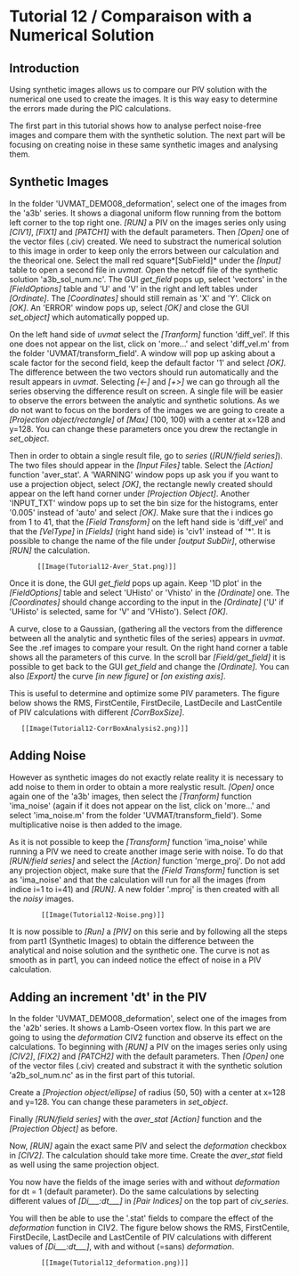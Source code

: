 # Tutorial 12 / Comparaison with a Numerical Solution

## Introduction

Using synthetic images allows us to compare our PIV solution with the numerical one used to create the images. It is this way easy to determine the errors made during the PIC calculations.

The first part in this tutorial shows how to analyse perfect noise-free images and compare them with the synthetic solution.
The next part will be focusing on creating noise in these same synthetic images and analysing them.

## Synthetic Images

In the folder 'UVMAT_DEMO08_deformation', select one of the images from the 'a3b' series. It shows a diagonal uniform flow running from the bottom left corner to the top right one. *[RUN]* a PIV on the images series only using *[CIV1]*, *[FIX1]* and *[PATCH1]* with the default parameters.
Then *[Open]* one of the vector files (.civ) created. We need to substract the numerical solution to this image in order to keep only the errors between our calculation and the theorical one. Select the mall red square*[SubField]* under the *[Input]* table to open a second file in *uvmat*. Open the netcdf file of the synthetic solution 'a3b_sol_num.nc'. The GUI *get_field* pops up, select 'vectors' in the *[FieldOptions]* table and 'U' and 'V' in the right and left tables under *[Ordinate]*. The *[Coordinates]* should still remain as 'X' and 'Y'. Click on *[OK]*. An 'ERROR' window pops up, select *[OK]* and close the GUI *set_object]* which automatically popped up.

On the left hand side of *uvmat* select the *[Tranform]* function 'diff_vel'. If this one does not appear on the list, click on 'more...' and select 'diff_vel.m' from the folder 'UVMAT/transform_field'. A window will pop up asking about a scale factor for the second field, keep the default factor '1' and select *[OK]*. The difference between the two vectors should run automatically and the result appears in *uvmat*. Selecting *[<-]* and *[+>]* we can go through all the series observing the difference result on screen. A single file will be easier to observe the errors between the analytic and synthetic solutions. As we do not want to focus on the borders of the images we are going to create a *[Projection object/rectangle]* of *[Max]* (100, 100) with a center at x=128 and y=128. You can change these parameters once you drew the rectangle in *set_object*.

Then in order to obtain a single result file, go to *series* (*[RUN/field series]*). The two files should appear in the *[Input Files]* table. Select the *[Action]* function 'aver_stat'. A 'WARNING' window pops up ask you if you want to use a projection object, select *[OK]*, the rectangle newly created should appear on the left hand corner under *[Projection Object]*. Another 'INPUT_TXT' window pops up to set the bin size for the histograms, enter '0.005' instead of 'auto' and select *[OK]*. Make sure that the i indices go from 1 to 41, that the *[Field Transform]* on the left hand side is 'diff_vel' and that the *[VelType]* in *[Fields]* (right hand side) is 'civ1' instead of '*'. It is possible to change the name of the file under *[output SubDir]*, otherwise *[RUN]* the calculation.


           [[Image(Tutorial12-Aver_Stat.png)]]


Once it is done, the GUI *get_field* pops up again. Keep '1D plot' in the *[FieldOptions]* table and select 'UHisto' or 'Vhisto' in the *[Ordinate]* one. The *[Coordinates]* should change according to the input in the *[Ordinate]* ('U' if 'UHisto' is selected, same for 'V' and 'VHisto'). Select *[OK]*.

A curve, close to a Gaussian, (gathering all the vectors from the difference between all the analytic and synthetic files of the series) appears in *uvmat*. See the .ref images to compare your result. On the right hand corner a table shows all the parameters of this curve. In the scroll bar *[Field/get_field]* it is possible to get back to the GUI *get_field* and change the *[Ordinate]*. You can also *[Export]* the curve *[in new figure]* or *[on existing axis]*.

This is useful to determine and optimize some PIV parameters. The figure below shows the RMS, FirstCentile, FirstDecile, LastDecile and LastCentile of PIV calculations with different *[CorrBoxSize]*.


       [[Image(Tutorial12-CorrBoxAnalysis2.png)]]


## Adding Noise

However as synthetic images do not exactly relate reality it is necessary to add noise to them in order to obtain a more realystic result. *[Open]* once again one of the 'a3b' images, then select the *[Tranform]* function 'ima_noise' (again if it does not appear on the list, click on 'more...' and select 'ima_noise.m' from the folder 'UVMAT/transform_field'). Some multiplicative noise is then added to the image.

As it is not possible to keep the *[Transform]* function 'ima_noise' while running a PIV we need to create another image serie with noise. To do that *[RUN/field series]* and select the *[Action]* function 'merge_proj'. Do not add any projection object, make sure that the *[Field Transform]* function is set as 'ima_noise' and that the calculation will run for all the images (from indice i=1 to i=41) and *[RUN]*. A new folder '.mproj' is then created with all the _noisy_ images.


            [[Image(Tutorial12-Noise.png)]]


It is now possible to *[Run]* a *[PIV]* on this serie and by following all the steps from part1 (Synthetic Images) to obtain the difference between the analytical and noise solution and the synthetic one. The curve is not as smooth as in part1, you can indeed notice the effect of noise in a PIV calculation.



## Adding an increment 'dt' in the PIV

In the folder 'UVMAT_DEMO08_deformation', select one of the images from the 'a2b' series. It shows a Lamb-Oseen vortex flow. In this part we are going to using the *deformation* CIV2 function and observe its effect on the calculations. To beginning with *[RUN]* a PIV on the images series only using *[CIV2]*, *[FIX2]* and *[PATCH2]* with the default parameters.
Then *[Open]* one of the vector files (.civ) created and substract it with the synthetic solution 'a2b_sol_num.nc' as in the first part of this tutorial. 

Create a *[Projection object/ellipse]* of radius (50, 50) with a center at x=128 and y=128. You can change these parameters in *set_object*.

Finally *[RUN/field series]* with the *aver_stat [Action]* function and the *[Projection Object]* as before.

Now, *[RUN]* again the exact same PIV and select the *deformation* checkbox in *[CIV2]*. The calculation should take more time. Create the *aver_stat* field as well using the same projection object.

You now have the fields of the image series with and without *deformation* for dt = 1 (default parameter).
Do the same calculations by selecting different values of *[Di___:dt___]* in *[Pair Indices]* on the top part of *civ_series*.

You will then be able to use the '.stat' fields to compare the effect of the *deformation* function in CIV2. The figure below shows the RMS, FirstCentile, FirstDecile, LastDecile and LastCentile of PIV calculations with different values of *[Di___:dt___]*, with and without (=sans) *deformation*.


            [[Image(Tutorial12_deformation.png)]]
